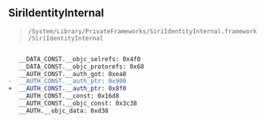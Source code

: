 ## SiriIdentityInternal

> `/System/Library/PrivateFrameworks/SiriIdentityInternal.framework/SiriIdentityInternal`

```diff

   __DATA_CONST.__objc_selrefs: 0x4f0
   __DATA_CONST.__objc_protorefs: 0x68
   __AUTH_CONST.__auth_got: 0xea8
-  __AUTH_CONST.__auth_ptr: 0x900
+  __AUTH_CONST.__auth_ptr: 0x8f0
   __AUTH_CONST.__const: 0x16d8
   __AUTH_CONST.__objc_const: 0x3c38
   __AUTH.__objc_data: 0xd38

```
